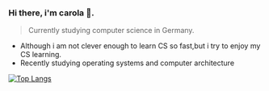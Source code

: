 ### Hi there, i'm carola :owl:.
> Currently studying computer science in Germany.
- Although i am not clever enough to learn CS so fast,but i try to enjoy my CS learning.
- Recently studying operating systems and computer architecture

[![Top Langs](https://github-readme-stats.vercel.app/api/top-langs/?username=carola-niu)](https://github.com/anuraghazra/github-readme-stats)

